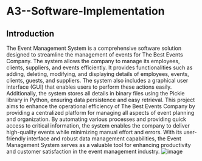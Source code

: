 # A3--Software-Implementation

## Introduction
The Event Management System is a comprehensive software solution designed to streamline the management of events for The Best Events Company. The system allows the company to manage its employees, clients, suppliers, and events efficiently. It provides functionalities such as adding, deleting, modifying, and displaying details of employees, events, clients, guests, and suppliers. The system also includes a graphical user interface (GUI) that enables users to perform these actions easily. Additionally, the system stores all details in binary files using the Pickle library in Python, ensuring data persistence and easy retrieval.
This project aims to enhance the operational efficiency of The Best Events Company by providing a centralized platform for managing all aspects of event planning and organization. By automating various processes and providing quick access to critical information, the system enables the company to deliver high-quality events while minimizing manual effort and errors. With its user-friendly interface and robust data management capabilities, the Event Management System serves as a valuable tool for enhancing productivity and customer satisfaction in the event management industry.
![image](https://github.com/manaralrr/A3--Software-Implementation/assets/160352954/fd90a20a-4137-4d99-8650-6ad284f3c5c9)
